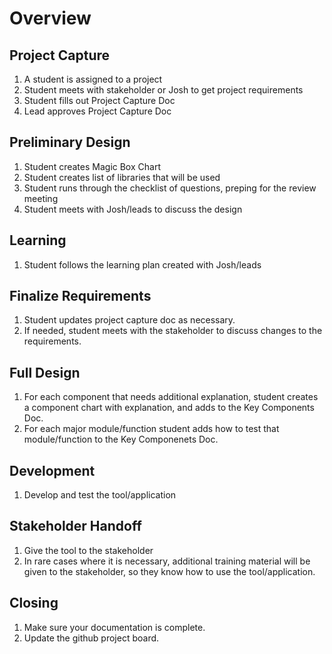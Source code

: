 # Overview

## Project Capture
1. A student is assigned to a project
1. Student meets with stakeholder or Josh to get project requirements
1. Student fills out Project Capture Doc
1. Lead approves Project Capture Doc

## Preliminary Design
1. Student creates Magic Box Chart
1. Student creates list of libraries that will be used
1. Student runs through the checklist of questions, preping for the review meeting
1. Student meets with Josh/leads to discuss the design

## Learning
1. Student follows the learning plan created with Josh/leads

## Finalize Requirements
1. Student updates project capture doc as necessary.
1. If needed, student meets with the stakeholder to discuss changes to the requirements.

## Full Design
1. For each component that needs additional explanation, student creates a component chart with explanation, and adds to the Key Components Doc.
1. For each major module/function student adds how to test that module/function to the Key Componenets Doc.

## Development
1. Develop and test the tool/application

<!-- This may be updated later -->

## Stakeholder Handoff
1. Give the tool to the stakeholder
1. In rare cases where it is necessary, additional training material will be given to the stakeholder, so they know how to use the tool/application.

## Closing
1. Make sure your documentation is complete.
1. Update the github project board.


<!--
## Understand The Problem + How to Solve ((*Design*))
while (!approved) {
^ Produce the Key Components Doc \
^^ Learning Proposal for things that are needed to learn, time expectations (not an artifact) \
^^^ GetApproval (You, Josh, KeyComponentsDoc, LearningProposal) \
}
## Learning Phase ((*Code*))
while  ( (!Learned && !TimesUp) || !DeliverableCreated) { \
   Learned = LearnFromPeer(Employee, Topic); \
   Learned L= LearnFromInternet(); \
   Learned = LearnFromMakingPrototypes(); \
   DeliverableCreated = MakeDeliverable(); \
   Learned = LearnFromJosh(); \
}
-->
